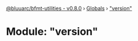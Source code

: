 [@bluuarc/bfmt-utilities - v0.8.0](../README.md) › [Globals](../globals.md) › ["version"](_version_.md)

# Module: "version"


